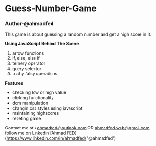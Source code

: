 # Guess-Number-Game
### Author-@ahmadfed
This game is about guessing a random number and get a high score in it.

**Using JavaScript Behind The Scene**
1. arrow functions
2. if, else, else if
3. ternery operator
4. query selector
5. truthy falsy operations

**Features**
- checking low or high value
- clicking functionality
- dom manipulation
- changin css styles using javascript
- maintaining highscores
- reseting game

Contact me at >ahmadfed@outlook.com OR ahmadfed.web@gmail.com
follow me on Linkedin
[Ahmad FED] (https://www.linkedin.com/in/ahmadfed/ '@ahmadfed')
